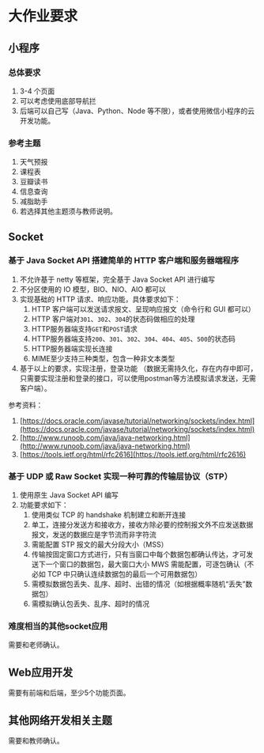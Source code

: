 # 大作业要求

## 小程序

### 总体要求

1. 3-4 个页面
2. 可以考虑使用底部导航拦
3. 后端可以自己写（Java、Python、Node 等不限），或者使用微信小程序的云开发功能。

### 参考主题

1. 天气预报
2. 课程表
3. 豆瓣读书
4. 信息查询
5. 减脂助手
6. 若选择其他主题须与教师说明。

## Socket

### 基于 Java Socket API 搭建简单的 HTTP 客户端和服务器端程序

1. 不允许基于 netty 等框架，完全基于 Java Socket API 进行编写
2. 不分区使用的 IO 模型，BIO、NIO、AIO 都可以
3. 实现基础的 HTTP 请求、响应功能，具体要求如下：
   1. HTTP 客户端可以发送请求报文、呈现响应报文（命令行和 GUI 都可以）
   2. HTTP 客户端对`301`、`302`、`304`的状态码做相应的处理
   3. HTTP服务器端支持`GET`和`POST`请求
   4. HTTP服务器端支持`200`、`301`、`302`、`304`、`404`、`405`、`500`的状态码
   5. HTTP服务器端实现长连接
   6. MIME至少支持三种类型，包含一种非文本类型
4. 基于以上的要求，实现注册，登录功能 （数据无需持久化，存在内存中即可，只需要实现注册和登录的接口，可以使用postman等方法模拟请求发送，无需客户端）。

参考资料：

1. [https://docs.oracle.com/javase/tutorial/networking/sockets/index.html](https://docs.oracle.com/javase/tutorial/networking/sockets/index.html)
2. [http://www.runoob.com/java/java-networking.html](http://www.runoob.com/java/java-networking.html)
3. [https://tools.ietf.org/html/rfc2616](https://tools.ietf.org/html/rfc2616)

### 基于 UDP 或 Raw Socket 实现一种可靠的传输层协议（STP）

1. 使用原生 Java Socket API 编写
2. 功能要求如下：
   1. 使用类似 TCP 的 handshake 机制建立和断开连接
   2. 单工，连接分发送方和接收方，接收方除必要的控制报文外不应发送数据报文，发送的数据应是字节流而非字符流
   3. 需能配置 STP 报文的最大分段大小（MSS）
   4. 传输按固定窗口方式进行，只有当窗口中每个数据包都确认传达，才可发送下一个窗口的数据包，最大窗口大小 MWS 需能配置，可逐包确认（不必如 TCP 中只确认连续数据包的最后一个可用数据包）
   5. 需模拟数据包丢失、乱序、超时、出错的情况（如根据概率随机“丢失”数据包）
   6. 需模拟确认包丢失、乱序、超时的情况

### 难度相当的其他socket应用

需要和老师确认。

## Web应用开发

需要有前端和后端，至少5个功能页面。

## 其他网络开发相关主题

需要和教师确认。
